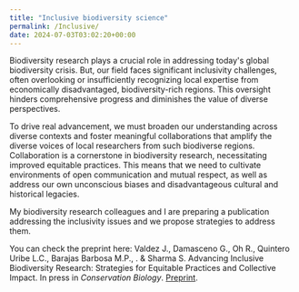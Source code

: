 ```yaml
---
title: "Inclusive biodiversity science"
permalink: /Inclusive/
date: 2024-07-03T03:02:20+00:00
---
```

Biodiversity research plays a crucial role in addressing today's global biodiversity crisis. But, our field faces significant inclusivity challenges, often overlooking or insufficiently recognizing local expertise from economically disadvantaged, biodiversity-rich regions. This oversight hinders comprehensive progress and diminishes the value of diverse perspectives.

To drive real advancement, we must broaden our understanding across diverse contexts and foster meaningful collaborations that amplify the diverse voices of local researchers from such biodiverse regions. Collaboration is a cornerstone in biodiversity research, necessitating improved equitable practices. This means that we need to cultivate environments of open communication and mutual respect, as well as address our own unconscious biases and disadvantageous cultural and historical legacies. 

My biodiversity research colleagues and I are preparing a publication addressing the inclusivity issues and we propose strategies to address them. 

You can check the preprint here: Valdez J., Damasceno G., Oh R., Quintero Uribe L.C., Barajas Barbosa M.P., . & Sharma S. Advancing Inclusive Biodiversity Research: Strategies for Equitable Practices and Collective Impact. In press in *Conservation Biology*. [Preprint](https://doi.org/10.1590/SciELOPreprints.7623).

 